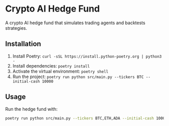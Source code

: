 # Crypto AI Hedge Fund

A crypto AI hedge fund that simulates trading agents and backtests strategies.

## Installation

1. Install Poetry: `curl -sSL https://install.python-poetry.org | python3 -`
2. Install dependencies: `poetry install`
3. Activate the virtual environment: `poetry shell`
4. Run the project: `poetry run python src/main.py --tickers BTC --initial-cash 10000
`

## Usage

Run the hedge fund with:

```bash
poetry run python src/main.py --tickers BTC,ETH,ADA --initial-cash 100000 --start-date 2024-01-01 --end-date 2025-04-03 --show-reasoning
